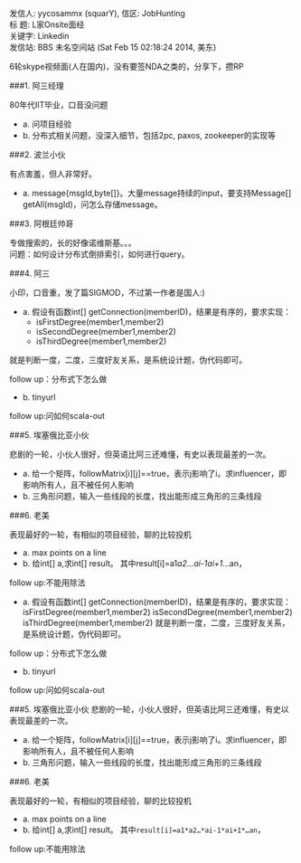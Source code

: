 发信人: yycosammx (squarY), 信区: JobHunting      
标  题: L家Onsite面经                 
关键字: Linkedin                        
发信站: BBS 未名空间站 (Sat Feb 15 02:18:24 2014, 美东)                             

6轮skype视频面(人在国内)，没有要签NDA之类的，分享下，攒RP

###1. 阿三经理

80年代IIT毕业，口音没问题       
+ a. 问项目经验
+ b. 分布式相关问题，没深入细节，包括2pc, paxos, zookeeper的实现等

###2. 波兰小伙

有点害羞，但人非常好。                 
+ a. message{msgId,byte[]}。大量message持续的input，要支持Message[] getAll(msgId)，问怎么存储message。

###3. 阿根廷帅哥

专做搜索的，长的好像诺维斯基。。。    
问题：如何设计分布式倒排索引，如何进行query。

###4. 阿三

小印，口音重，发了篇SIGMOD，不过第一作者是国人:)

+ a. 假设有函数int[] getConnection(memberID)，结果是有序的，要求实现：
  + isFirstDegree(member1,member2)
  + isSecondDegree(member1,member2)
  + isThirdDegree(member1,member2)

就是判断一度，二度，三度好友关系，是系统设计题，伪代码即可。

follow up：分布式下怎么做

+ b. tinyurl

follow up:问如何scala-out

###5. 埃塞俄比亚小伙

悲剧的一轮，小伙人很好，但英语比阿三还难懂，有史以表现最差的一次。

+ a. 给一个矩阵，followMatrix[i][j]==true，表示j影响了i。求influencer，即影响所有人，且不被任何人影响
+ b. 三角形问题，输入一些线段的长度，找出能形成三角形的三条线段

###6. 老美

表现最好的一轮，有相似的项目经验，聊的比较投机

+ a. max points on a line
+ b. 给int[] a,求int[] result。 其中result[i]=a1*a2…*ai-1*ai+1*…an，

follow up:不能用除法

+ a. 假设有函数int[] getConnection(memberID)，结果是有序的，要求实现：
isFirstDegree(member1,member2)
isSecondDegree(member1,member2)
isThirdDegree(member1,member2)
就是判断一度，二度，三度好友关系，是系统设计题，伪代码即可。

follow up：分布式下怎么做

+ b. tinyurl

follow up:问如何scala-out

###5. 埃塞俄比亚小伙
悲剧的一轮，小伙人很好，但英语比阿三还难懂，有史以表现最差的一次。

+ a. 给一个矩阵，followMatrix[i][j]==true，表示j影响了i。求influencer，即影响所有人，且不被任何人影响
+ b. 三角形问题，输入一些线段的长度，找出能形成三角形的三条线段

###6. 老美

表现最好的一轮，有相似的项目经验，聊的比较投机

+ a. max points on a line
+ b. 给int[] a,求int[] result。 其中`result[i]=a1*a2…*ai-1*ai+1*…an`，

follow up:不能用除法

